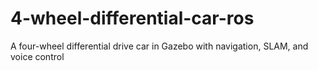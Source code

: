 # 4-wheel-differential-car-ros
A four-wheel differential drive car in Gazebo with navigation, SLAM, and voice control
